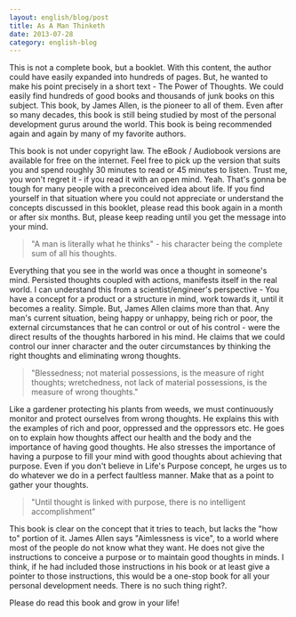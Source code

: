 ```yaml
---
layout: english/blog/post
title: As A Man Thinketh
date: 2013-07-28
category: english-blog
---
```


This is not a complete book, but a booklet. With this content, the author could have easily expanded into hundreds of pages. But, he wanted to make his point precisely in a short text - The Power of Thoughts. We could easily find hundreds of good books and thousands of junk books on this subject. This book, by James Allen, is the pioneer to all of them. Even after so many decades, this book is still being studied by most of the personal development gurus around the world. This book is being recommended again and again by many of my favorite authors.

This book is not under copyright law. The eBook / Audiobook versions are available for free on the internet. Feel free to pick up the version that suits you and spend roughly 30 minutes to read or 45 minutes to listen. Trust me, you won't regret it - if you read it with an open mind. Yeah. That's gonna be tough for many people with a preconceived idea about life. If you find yourself in that situation where you could not appreciate or understand the concepts discussed in this booklet, please read this book again in a month or after six months. But, please keep reading until you get the message into your mind.

> "A man is literally what he thinks" - his character being the complete sum of all his thoughts.

Everything that you see in the world was once a thought in someone's mind. Persisted thoughts coupled with actions, manifests itself in the real world. I can understand this from a scientist/engineer's perspective - You have a concept for a product or a structure in mind, work towards it, until it becomes a reality. Simple. But, James Allen claims more than that. Any man's current situation, being happy or unhappy, being rich or poor, the external circumstances that he can control or out of his control - were the direct results of the thoughts harbored in his mind. He claims that we could control our inner character and the outer circumstances by thinking the right thoughts and eliminating wrong thoughts.

> "Blessedness; not material possessions, is the measure of right thoughts; wretchedness, not lack of material possessions, is the measure of wrong thoughts."

Like a gardener protecting his plants from weeds, we must continuously monitor and protect ourselves from wrong thoughts. He explains this with the examples of rich and poor, oppressed and the oppressors etc. He goes on to explain how thoughts affect our health and the body and the importance of having good thoughts. He also stresses the importance of having a purpose to fill your mind with good thoughts about achieving that purpose. Even if you don't believe in Life's Purpose concept, he urges us to do whatever we do in a perfect faultless manner. Make that as a point to gather your thoughts.

> "Until thought is linked with purpose, there is no intelligent accomplishment"

This book is clear on the concept that it tries to teach, but lacks the "how to" portion of it. James Allen says "Aimlessness is vice", to a world where most of the people do not know what they want. He does not give the instructions to conceive a purpose or to maintain good thoughts in minds. I think, if he had included those instructions in his book or at least give a pointer to those instructions, this would be a one-stop book for all your personal development needs. There is no such thing right?.

Please do read this book and grow in your life!
